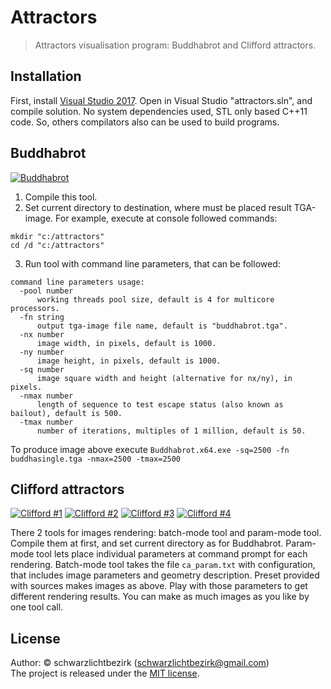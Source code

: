 # Attractors #

> Attractors visualisation program: Buddhabrot and Clifford attractors.

## Installation ##

First, install [Visual Studio 2017](https://www.visualstudio.com/downloads/). Open in Visual Studio "attractors.sln", and compile solution.
No system dependencies used, STL only based C++11 code. So, others compilators also can be used to build programs.

## Buddhabrot ##

<a href="http://images.sevstar.net/images/22946534505656593756.jpg" target="_blank"><img src="http://images.sevstar.net/images/22946534505656593756_thumb.png" border="0" alt="Buddhabrot"/></a>  

1) Compile this tool.
2) Set current directory to destination, where must be placed result TGA-image. For example, execute at console followed commands:
```batch
mkdir "c:/attractors"
cd /d "c:/attractors"
```
3) Run tool with command line parameters, that can be followed:
```
command line parameters usage:
  -pool number
      working threads pool size, default is 4 for multicore processors.
  -fn string
      output tga-image file name, default is "buddhabrot.tga".
  -nx number
      image width, in pixels, default is 1000.
  -ny number
      image height, in pixels, default is 1000.
  -sq number
      image square width and height (alternative for nx/ny), in pixels.
  -nmax number
      length of sequence to test escape status (also known as bailout), default is 500.
  -tmax number
      number of iterations, multiples of 1 million, default is 50.
```
To produce image above execute `Buddhabrot.x64.exe -sq=2500 -fn buddhasingle.tga -nmax=2500 -tmax=2500`

## Clifford attractors ##

<a href="http://images.sevstar.net/images/17209669908976374767.jpg" target="_blank"><img src="http://images.sevstar.net/images/17209669908976374767_thumb.png" alt="Clifford #1" /></a>
<a href="http://images.sevstar.net/images/15444013609743366105.jpg" target="_blank"><img src="http://images.sevstar.net/images/15444013609743366105_thumb.png" alt="Clifford #2" /></a>
<a href="http://images.sevstar.net/images/96240766713180008594.jpg" target="_blank"><img src="http://images.sevstar.net/images/96240766713180008594_thumb.png" alt="Clifford #3" /></a>
<a href="http://images.sevstar.net/images/67101706209135196956.jpg" target="_blank"><img src="http://images.sevstar.net/images/67101706209135196956_thumb.png" alt="Clifford #4" /></a>

There 2 tools for images rendering: batch-mode tool and param-mode tool. Compile them at first, and set current directory as for Buddhabrot.
Param-mode tool lets place individual parameters at command prompt for each rendering.
Batch-mode tool takes the file `ca_param.txt` with configuration, that includes image parameters and geometry description.
Preset provided with sources makes images as above. Play with those parameters to get different rendering results.
You can make as much images as you like by one tool call.

## License

Author: &copy; schwarzlichtbezirk (schwarzlichtbezirk@gmail.com)  
The project is released under the [MIT license](http://www.opensource.org/licenses/MIT).
